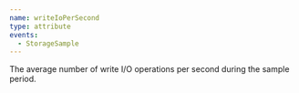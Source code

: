 ```yaml
---
name: writeIoPerSecond
type: attribute
events:
  - StorageSample
---
```


The average number of write I/O operations per second during the sample period.
